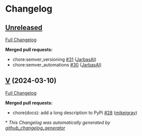 # Changelog

## [Unreleased](https://github.com/OpenVoiceOS/ovos-messagebus/tree/HEAD)

[Full Changelog](https://github.com/OpenVoiceOS/ovos-messagebus/compare/V...HEAD)

**Merged pull requests:**

- chore:semver\_versioning [\#31](https://github.com/OpenVoiceOS/ovos-messagebus/pull/31) ([JarbasAl](https://github.com/JarbasAl))
- chore:semver\_automations [\#30](https://github.com/OpenVoiceOS/ovos-messagebus/pull/30) ([JarbasAl](https://github.com/JarbasAl))

## [V](https://github.com/OpenVoiceOS/ovos-messagebus/tree/V) (2024-03-10)

[Full Changelog](https://github.com/OpenVoiceOS/ovos-messagebus/compare/V0.0.4...V)

**Merged pull requests:**

- chore\(docs\): add a long description to PyPi [\#28](https://github.com/OpenVoiceOS/ovos-messagebus/pull/28) ([mikejgray](https://github.com/mikejgray))



\* *This Changelog was automatically generated by [github_changelog_generator](https://github.com/github-changelog-generator/github-changelog-generator)*

